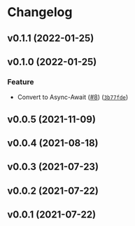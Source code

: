 # Changelog

<!--next-version-placeholder-->

## v0.1.1 (2022-01-25)


## v0.1.0 (2022-01-25)
### Feature
* Convert to Async-Await ([#8](https://github.com/WIPACrepo/MQClient-GCP/issues/8)) ([`3b77fde`](https://github.com/WIPACrepo/MQClient-GCP/commit/3b77fdec7d2f67a0a3504fe22112fcad7062eae2))

## v0.0.5 (2021-11-09)


## v0.0.4 (2021-08-18)


## v0.0.3 (2021-07-23)


## v0.0.2 (2021-07-22)


## v0.0.1 (2021-07-22)

